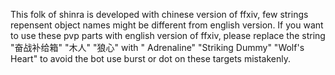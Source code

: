 This folk of shinra is developed with chinese version of ffxiv, few strings repensent object names might be different from english version.
If you want to use these pvp parts with english version of ffxiv, please replace the string "奋战补给箱" "木人" "狼心" with "	Adrenaline" "Striking Dummy" "Wolf's Heart" to avoid the bot use burst or dot on these targets mistakenly.
